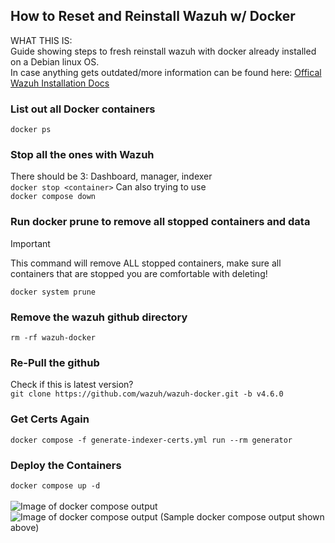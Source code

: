 ## How to Reset and Reinstall Wazuh w/ Docker ##

WHAT THIS IS:  
Guide showing steps to fresh reinstall wazuh with docker already installed on a Debian linux OS.
<br>
In case anything gets outdated/more information can be found here: [Offical Wazuh Installation Docs](https://documentation.wazuh.com/current/deployment-options/docker/docker-installation.html)  

### List out all Docker containers
``` docker ps ```

### Stop all the ones with Wazuh
There should be 3: Dashboard, manager, indexer  
``` docker stop <container> ```
Can also trying to use  
```docker compose down```

### Run docker prune to remove all stopped containers and data
> [!IMPORTANT]
> This command will remove ALL stopped containers, make sure all containers that are stopped you are comfortable with deleting!

``` docker system prune ```

### Remove the wazuh github directory
``` rm -rf wazuh-docker ```

### Re-Pull the github
Check if this is latest version?  
```git clone https://github.com/wazuh/wazuh-docker.git -b v4.6.0 ```

### Get Certs Again
```docker compose -f generate-indexer-certs.yml run --rm generator ```

### Deploy the Containers
``` docker compose up -d ```<br><br>
![Image of docker compose output](../Images/image2.png)  
![Image of docker compose output](../Images/image3.png) 
(Sample docker compose output shown above)
